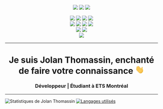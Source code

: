 <p align="center"> 
  <img src="https://img.shields.io/badge/Âge-19-blue" />
  <img src="https://img.shields.io/badge/Localisation-Canada-blue" />
  <img src="https://img.shields.io/badge/Langues-Français/Anglais-blue" /> 
  <br>
  <br>
  
  <img src="https://img.shields.io/badge/Python-%20Très bonne maitrise-lime" />
  <img src="https://img.shields.io/badge/HTML/CSS-%20Très bonne maitrise-lime" />
  <img src="https://img.shields.io/badge/Resolve Dacinci (montage vidéo)-%20Très bonne maitrise-lime" />
  <img src="https://img.shields.io/badge/Algorithmie-%20Très bonne maitrise-lime" />
  
  <br>
  
  <img src="https://img.shields.io/badge/C♯-%20Bonne maitrise-green" />
  <img src="https://img.shields.io/badge/PHP-%20Bonne maitrise-green" />
  <img src="https://img.shields.io/badge/Pl/SQL-%20Bonne maitrise-green" />
  <img src="https://img.shields.io/badge/SQLite-%20Bonne maitrise-green" />
  
  <br>
  
  <img src="https://img.shields.io/badge/C-%20Maitrise-brightgreen" />
  <img src="https://img.shields.io/badge/C++-%20Maitrise-brightgreen" />
  
  <br>
  
  <img src="https://img.shields.io/badge/Javascript-%20Apprentissage-blanchedalmond" /> 
</p>

<hr>
<h1 align="center">Je suis Jolan Thomassin, enchanté de faire votre connaissance <img src="https://raw.githubusercontent.com/ABSphreak/ABSphreak/master/gifs/Hi.gif" width="30px"> </h1>
<h3 align="center"> Développeur | Étudiant à ETS Montréal </h3>

<hr>

![Statistiques de Jolan Thomassin](https://github-readme-stats.vercel.app/api?username=JolanThomassin&show_icons=true&theme=dracula)
[![Langages utilisés](https://github-readme-stats.vercel.app/api/top-langs/?username=JolanThomassin&layout=compact&theme=dracula)](https://github.com/JolanThomassin/github-readme-stats)
